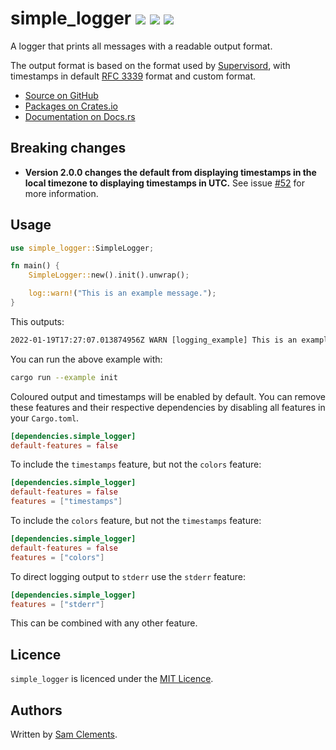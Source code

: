 # simple_logger [![](https://img.shields.io/github/tag/borntyping/rust-simple_logger.svg)](https://github.com/borntyping/rust-simple_logger/tags) [![](https://img.shields.io/travis/borntyping/rust-simple_logger.svg)](https://travis-ci.org/borntyping/rust-simple_logger) [![](https://img.shields.io/github/issues/borntyping/rust-simple_logger.svg)](https://github.com/borntyping/rust-simple_logger/issues)

A logger that prints all messages with a readable output format.

The output format is based on the format used by [Supervisord](https://github.com/Supervisor/supervisor), with timestamps in default [RFC 3339](https://datatracker.ietf.org/doc/html/rfc3339) format and custom format.

* [Source on GitHub](https://github.com/borntyping/rust-simple_logger)
* [Packages on Crates.io](https://crates.io/crates/simple_logger)
* [Documentation on Docs.rs](https://docs.rs/simple_logger)

Breaking changes
----------------

- **Version 2.0.0 changes the default from displaying timestamps in the local timezone to displaying timestamps in UTC.** See issue [#52](https://github.com/borntyping/rust-simple_logger/issues/52) for more information.

Usage
-----

```rust
use simple_logger::SimpleLogger;

fn main() {
    SimpleLogger::new().init().unwrap();

    log::warn!("This is an example message.");
}
```

This outputs:

```txt
2022-01-19T17:27:07.013874956Z WARN [logging_example] This is an example message.
```

You can run the above example with:

```sh
cargo run --example init
```

Coloured output and timestamps will be enabled by default. You can remove these
features and their respective dependencies by disabling all features in your
`Cargo.toml`.

```toml
[dependencies.simple_logger]
default-features = false
```

To include the `timestamps` feature, but not the `colors` feature:

```toml
[dependencies.simple_logger]
default-features = false
features = ["timestamps"]
```

To include the `colors` feature, but not the `timestamps` feature:

```toml
[dependencies.simple_logger]
default-features = false
features = ["colors"]
```

To direct logging output to `stderr` use the `stderr` feature:

```toml
[dependencies.simple_logger]
features = ["stderr"]
```

This can be combined with any other feature.

Licence
-------

`simple_logger` is licenced under the [MIT Licence](http://opensource.org/licenses/MIT).

Authors
-------

Written by [Sam Clements](sam@borntyping.co.uk).
